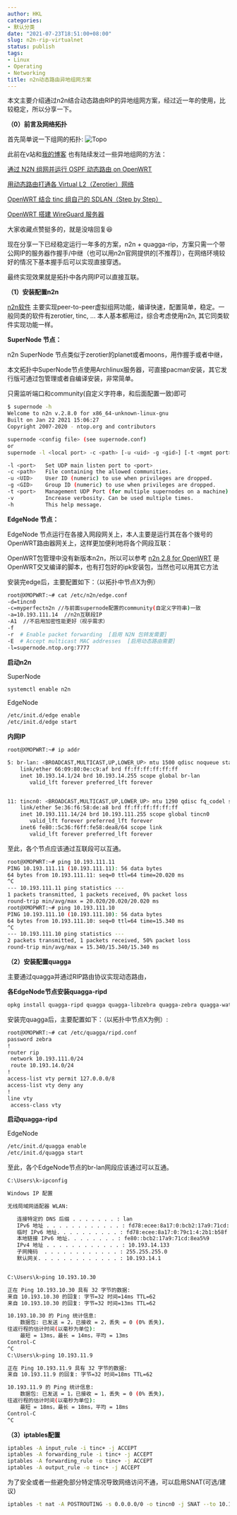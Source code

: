 ```yaml
---
author: HKL
categories:
- 默认分类
date: "2021-07-23T18:51:00+08:00"
slug: n2n-rip-virtualnet
status: publish
tags:
- Linux
- Operating
- Networking
title: n2n动态路由异地组网方案
---
```


本文主要介绍通过n2n结合动态路由RIP的异地组网方案，经过近一年的使用，比较稳定，所以分享一下。


<!--more-->


**（0）前言及网络拓扑**

首先简单说一下组网的拓扑: ![Topo][1]

此前在v站和[我的博客](https://vnf.cc) 也有陆续发过一些异地组网的方法：

[通过 N2N 组网并运行 OSPF 动态路由 on OpenWRT](/2020/12/ospf-via-n2n-on-openwrt/)

[用动态路由打通各 Virtual L2（Zerotier）网络](/2020/09/zerotier-l3-rip/)

[OpenWRT 结合 tinc 组自己的 SDLAN（Step by Step）](/2020/03/openwrt-tinc/)

[OpenWRT 搭建 WireGuard 服务器](/2019/11/openwrt-wireguard-server/)

大家收藏点赞挺多的，就是没啥回复😆

现在分享一下已经稳定运行一年多的方案，n2n + quagga-rip，方案只需一个带公网IP的服务器作握手/中继（也可以用n2n官网提供的[不推荐]），在网络环境较好的情况下基本握手后可以实现直接穿透。

最终实现效果就是拓扑中各内网IP可以直接互联。

**（1）安装配置n2n**

[n2n软件](https://github.com/ntop/n2n) 主要实现peer-to-peer虚拟组网功能，编译快速，配置简单，稳定。一般同类的软件有zerotier, tinc, ... 本人基本都用过，综合考虑使用n2n, 其它同类软件实现功能一样。


**SuperNode 节点：**

n2n SuperNode 节点类似于zerotier的planet或者moons，用作握手或者中继，

本文拓扑中SuperNode节点使用Archlinux服务器，可直接pacman安装，其它发行版可通过包管理或者自编译安装，非常简单。

只需监听端口和community(自定义字符串，和后面配置一致)即可

```bash
$ supernode -h
Welcome to n2n v.2.8.0 for x86_64-unknown-linux-gnu
Built on Jan 22 2021 15:06:27
Copyright 2007-2020 - ntop.org and contributors

supernode <config file> (see supernode.conf)
or
supernode -l <local port> -c <path> [-u <uid> -g <gid>] [-t <mgmt port>] [-v] 

-l <port>	Set UDP main listen port to <port>
-c <path>	File containing the allowed communities.
-u <UID>	User ID (numeric) to use when privileges are dropped.
-g <GID>	Group ID (numeric) to use when privileges are dropped.
-t <port>	Management UDP Port (for multiple supernodes on a machine).
-v        	Increase verbosity. Can be used multiple times.
-h        	This help message.

```

**EdgeNode 节点：**

EdgeNode 节点运行在各接入网段网关上，本人主要是运行其在各个拨号的OpenWRT路由器网关上，这样更加便利地将各个网段互联：

OpenWRT包管理中没有新版本n2n，所以可以参考 [n2n 2.8 for OpenWRT](https://github.com/hiplon/openwrt-n2n-latest) 是OpenWRT交叉编译的脚本，也有打包好的ipk安装包，当然也可以用其它方法

安装完edge后，主要配置如下：（以拓扑中节点X为例）

```bash
root@XMOPWRT:~# cat /etc/n2n/edge.conf 
-d=tincn0
-c=myperfectn2n //与前面supernode配置的community(自定义字符串)一致
-a=10.193.111.14  //n2n互联段IP
-A1  //不启用加密性能更好（视乎需求）
-f
-r  # Enable packet forwarding  [启用 N2N 包转发需要] 
-E  # Accept multicast MAC addresses  [启用动态路由需要] 
-l=supernode.ntop.org:7777

```

**启动n2n**

SuperNode

```bash
systemctl enable n2n
```

EdgeNode

```bash
/etc/init.d/edge enable
/etc/init.d/edge start
```

**内网IP**

```bash
root@XMOPWRT:~# ip addr

5: br-lan: <BROADCAST,MULTICAST,UP,LOWER_UP> mtu 1500 qdisc noqueue state UP qlen 1000
    link/ether 66:09:80:0e:c9:af brd ff:ff:ff:ff:ff:ff
    inet 10.193.14.1/24 brd 10.193.14.255 scope global br-lan
       valid_lft forever preferred_lft forever


11: tincn0: <BROADCAST,MULTICAST,UP,LOWER_UP> mtu 1290 qdisc fq_codel state UNKNOWN qlen 1000
    link/ether 5e:36:f6:58:de:a8 brd ff:ff:ff:ff:ff:ff
    inet 10.193.111.14/24 brd 10.193.111.255 scope global tincn0
       valid_lft forever preferred_lft forever
    inet6 fe80::5c36:f6ff:fe58:dea8/64 scope link 
       valid_lft forever preferred_lft forever

```


至此，各个节点应该通过互联段可以互通。

```bash
root@XMOPWRT:~# ping 10.193.111.11
PING 10.193.111.11 (10.193.111.11): 56 data bytes
64 bytes from 10.193.111.11: seq=0 ttl=64 time=20.020 ms
^C
--- 10.193.111.11 ping statistics ---
1 packets transmitted, 1 packets received, 0% packet loss
round-trip min/avg/max = 20.020/20.020/20.020 ms
root@XMOPWRT:~# ping 10.193.111.10
PING 10.193.111.10 (10.193.111.10): 56 data bytes
64 bytes from 10.193.111.10: seq=0 ttl=64 time=15.340 ms
^C
--- 10.193.111.10 ping statistics ---
2 packets transmitted, 1 packets received, 50% packet loss
round-trip min/avg/max = 15.340/15.340/15.340 ms

```

**（2）安装配置quagga**

主要通过quagga并通过RIP路由协议实现动态路由，

**各EdgeNode节点安装quagga-ripd**

```bash
opkg install quagga-ripd quagga quagga-libzebra quagga-zebra quagga-watchquagga
```

安装完quagga后，主要配置如下：（以拓扑中节点X为例）:

```bash
root@XMOPWRT:~# cat /etc/quagga/ripd.conf
password zebra
!
router rip
 network 10.193.111.0/24
 route 10.193.14.0/24
!
access-list vty permit 127.0.0.0/8
access-list vty deny any
!
line vty
 access-class vty

```

**启动quagga-ripd**

EdgeNode

```bash
/etc/init.d/quagga enable
/etc/init.d/quagga start
```

至此，各个EdgeNode节点的br-lan网段应该通过可以互通。

```bash
C:\Users\k>ipconfig

Windows IP 配置

无线局域网适配器 WLAN:

   连接特定的 DNS 后缀 . . . . . . . : lan
   IPv6 地址 . . . . . . . . . . . . : fd78:ecee:8a17:0:bcb2:17a9:71cd:8ea5
   临时 IPv6 地址. . . . . . . . . . : fd78:ecee:8a17:0:79c1:4:2b1:b58f
   本地链接 IPv6 地址. . . . . . . . : fe80::bcb2:17a9:71cd:8ea5%9
   IPv4 地址 . . . . . . . . . . . . : 10.193.14.133
   子网掩码  . . . . . . . . . . . . : 255.255.255.0
   默认网关. . . . . . . . . . . . . : 10.193.14.1


C:\Users\k>ping 10.193.10.30

正在 Ping 10.193.10.30 具有 32 字节的数据:
来自 10.193.10.30 的回复: 字节=32 时间=14ms TTL=62
来自 10.193.10.30 的回复: 字节=32 时间=13ms TTL=62

10.193.10.30 的 Ping 统计信息:
    数据包: 已发送 = 2，已接收 = 2，丢失 = 0 (0% 丢失)，
往返行程的估计时间(以毫秒为单位):
    最短 = 13ms，最长 = 14ms，平均 = 13ms
Control-C
^C
C:\Users\k>ping 10.193.11.9

正在 Ping 10.193.11.9 具有 32 字节的数据:
来自 10.193.11.9 的回复: 字节=32 时间=18ms TTL=62

10.193.11.9 的 Ping 统计信息:
    数据包: 已发送 = 1，已接收 = 1，丢失 = 0 (0% 丢失)，
往返行程的估计时间(以毫秒为单位):
    最短 = 18ms，最长 = 18ms，平均 = 18ms
Control-C
^C
```


**（3）iptables配置**

```bash
iptables -A input_rule -i tinc+ -j ACCEPT
iptables -A forwarding_rule -i tinc+ -j ACCEPT
iptables -A forwarding_rule -o tinc+ -j ACCEPT
iptables -A output_rule -o tinc+ -j ACCEPT
```

为了安全或者一些避免部分特定情况导致网络访问不通，可以启用SNAT(可选/建议)

```bash
iptables -t nat -A POSTROUTING -s 0.0.0.0/0 -o tincn0 -j SNAT --to 10.193.111.14
```


[1]: https://cdn.jsdelivr.net/gh/kunlunh/blog-photo/2021/07/topo20210723.png